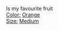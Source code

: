 Is my favourite fruit<br/>[Color:](../Color/index.md) [Orange](../Color/Orange.md)<br/>[Size:](../Size/index.md) [Medium](../Size/Medium.md)